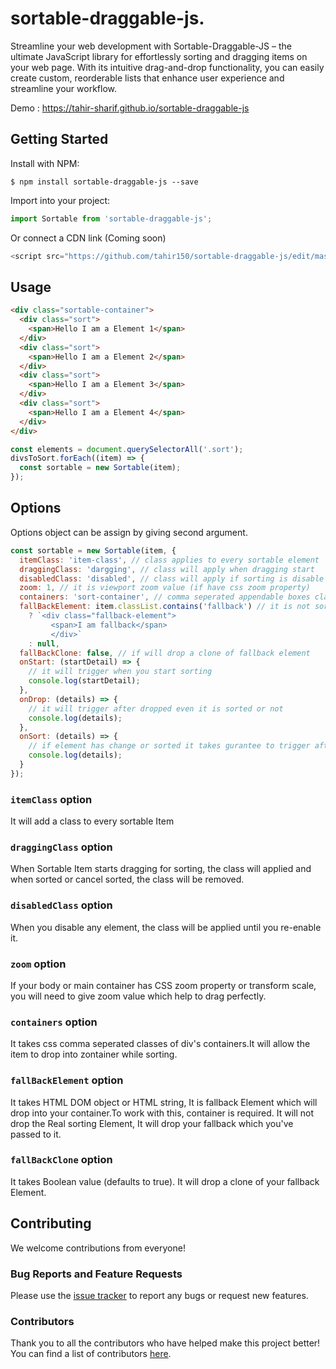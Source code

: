 # sortable-draggable-js.

Streamline your web development with Sortable-Draggable-JS – the ultimate JavaScript library for effortlessly sorting and dragging items on your web page. With its intuitive drag-and-drop functionality, you can easily create custom, reorderable lists that enhance user experience and streamline your workflow.

Demo : https://tahir-sharif.github.io/sortable-draggable-js

## Getting Started

Install with NPM:

```
$ npm install sortable-draggable-js --save
```

Import into your project:

```javascript
import Sortable from 'sortable-draggable-js';
```

Or connect a CDN link (Coming soon)

```javascript
<script src="https://github.com/tahir150/sortable-draggable-js/edit/master/README.md"></script>
```

## Usage

```html
<div class="sortable-container">
  <div class="sort">
    <span>Hello I am a Element 1</span>
  </div>
  <div class="sort">
    <span>Hello I am a Element 2</span>
  </div>
  <div class="sort">
    <span>Hello I am a Element 3</span>
  </div>
  <div class="sort">
    <span>Hello I am a Element 4</span>
  </div>
</div>
```

```javascript
const elements = document.querySelectorAll('.sort');
divsToSort.forEach((item) => {
  const sortable = new Sortable(item);
});
```

## Options

Options object can be assign by giving second argument.

```javascript
const sortable = new Sortable(item, {
  itemClass: 'item-class', // class applies to every sortable element
  draggingClass: 'dargging', // class will apply when dragging start
  disabledClass: 'disabled', // class will apply if sorting is disable
  zoom: 1, // it is viewport zoom value (if have css zoom property)
  containers: 'sort-container', // comma seperated appendable boxes classes
  fallBackElement: item.classList.contains('fallback') // it is not sortable, it just append this fallback html
    ? `<div class="fallback-element">
         <span>I am fallback</span>
         </div>`
    : null,
  fallBackClone: false, // if will drop a clone of fallback element
  onStart: (startDetail) => {
    // it will trigger when you start sorting
    console.log(startDetail);
  },
  onDrop: (details) => {
    // it will trigger after dropped even it is sorted or not
    console.log(details);
  },
  onSort: (details) => {
    // if element has change or sorted it takes gurantee to trigger after sorting
    console.log(details);
  }
});
```

### `itemClass` option

It will add a class to every sortable Item

### `draggingClass` option

When Sortable Item starts dragging for sorting, the class will applied and when sorted or cancel sorted, the class will be removed.

### `disabledClass` option

When you disable any element, the class will be applied until you re-enable it.

### `zoom` option

If your body or main container has CSS zoom property or transform scale, you will need to give zoom value which help to drag perfectly.

### `containers` option

It takes css comma seperated classes of div's containers.It will allow the item to drop into zontainer while sorting.

### `fallBackElement` option

It takes HTML DOM object or HTML string, It is fallback Element which will drop into your container.To work with this, container is required. It will not drop the Real sorting Element, It will drop your fallback which you've passed to it.

### `fallBackClone` option

It takes Boolean value (defaults to true). It will drop a clone of your fallback Element.

## Contributing

We welcome contributions from everyone!

### Bug Reports and Feature Requests

Please use the [issue tracker](https://github.com/tahir-sharif/sortable-draggable-js/issues) to report any bugs or request new features.

### Contributors

Thank you to all the contributors who have helped make this project better! You can find a list of contributors [here](https://github.com/tahir-sharif/sortable-draggable-js/graphs/contributors).
